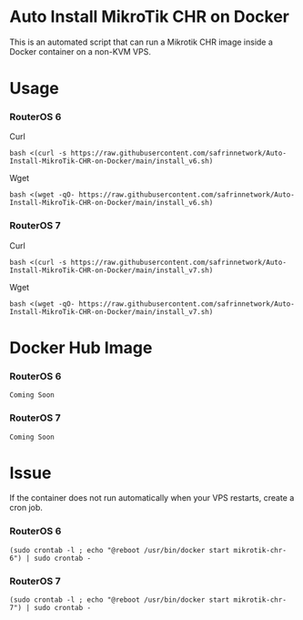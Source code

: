 # Auto Install MikroTik CHR on Docker
This is an automated script that can run a Mikrotik CHR image inside a Docker container on a non-KVM VPS.
# Usage
### RouterOS 6
Curl
```
bash <(curl -s https://raw.githubusercontent.com/safrinnetwork/Auto-Install-MikroTik-CHR-on-Docker/main/install_v6.sh)
```
Wget
```
bash <(wget -qO- https://raw.githubusercontent.com/safrinnetwork/Auto-Install-MikroTik-CHR-on-Docker/main/install_v6.sh)
```
### RouterOS 7
Curl
```
bash <(curl -s https://raw.githubusercontent.com/safrinnetwork/Auto-Install-MikroTik-CHR-on-Docker/main/install_v7.sh)
```
Wget
```
bash <(wget -qO- https://raw.githubusercontent.com/safrinnetwork/Auto-Install-MikroTik-CHR-on-Docker/main/install_v7.sh)
```
# Docker Hub Image
### RouterOS 6
```
Coming Soon
```
### RouterOS 7
```
Coming Soon
```
# Issue
If the container does not run automatically when your VPS restarts, create a cron job.
### RouterOS 6
```
(sudo crontab -l ; echo "@reboot /usr/bin/docker start mikrotik-chr-6") | sudo crontab -
```
### RouterOS 7
```
(sudo crontab -l ; echo "@reboot /usr/bin/docker start mikrotik-chr-7") | sudo crontab -
```

